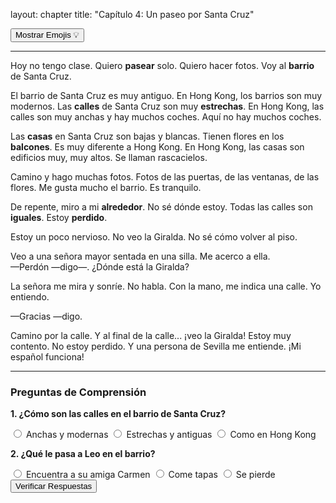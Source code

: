 layout: chapter title: "Capítulo 4: Un paseo por Santa Cruz"
<!-- Botón para mostrar/ocultar Emojis -->

<button id="emoji-toggle" class="emoji-toggle-button">Mostrar Emojis 💡</button>

<!-- Reproductor de Audio -->

<!-- <audio controls src="/assets/audio/capitulo-4.mp3"></audio> -->

<hr>

<!-- Texto del Capítulo con Glosas y Emojis -->

<p>Hoy no tengo clase. Quiero <strong><span class="glosa" data-definicion="to walk, to stroll">pasear</span></strong> solo. Quiero hacer <span class="emoji-word" data-emoji="📷">fotos</span>. Voy al <strong><span class="glosa" data-definicion="neighborhood">barrio</span></strong> de Santa Cruz.</p>

<p>El barrio de Santa Cruz es muy antiguo. En Hong Kong, los barrios son muy modernos. Las <strong><span class="glosa" data-definicion="streets">calles</span></strong> de Santa Cruz son muy <strong><span class="glosa" data-definicion="narrow, not wide">estrechas</span></strong>. En Hong Kong, las calles son muy anchas y hay muchos coches. Aquí no hay muchos coches.</p>

<p>Las <strong><span class="glosa" data-definicion="houses">casas</span></strong> en Santa Cruz son bajas y blancas. Tienen <span class="emoji-word" data-emoji="🌸">flores</span> en los <strong><span class="glosa" data-definicion="balconies">balcones</span></strong>. Es muy diferente a Hong Kong. En Hong Kong, las casas son edificios muy, muy altos. Se llaman rascacielos.</p>

<p>Camino y hago muchas fotos. Fotos de las puertas, de las ventanas, de las flores. Me gusta mucho el barrio. Es tranquilo.</p>

<p>De repente, miro a mi <strong><span class="glosa" data-definicion="around">alrededor</span></strong>. No sé dónde estoy. Todas las calles son <strong><span class="glosa" data-definicion="the same, alike">iguales</span></strong>. Estoy <strong><span class="glosa" data-definicion="lost">perdido</span></strong>.</p>

<p>Estoy un poco nervioso. No veo la Giralda. No sé cómo volver al piso.</p>

<p>Veo a una señora mayor sentada en una silla. Me acerco a ella.<br>—Perdón —digo—. ¿Dónde está la Giralda?</p>

<p>La señora me mira y sonríe. No habla. Con la <span class="emoji-word" data-emoji="🖐️">mano</span>, me indica una calle. Yo entiendo.</p>

<p>—Gracias —digo.</p>

<p>Camino por la calle. Y al final de la calle... ¡veo la Giralda! Estoy muy contento. No estoy perdido. Y una persona de Sevilla me entiende. ¡Mi español funciona!</p>

<hr>

<!-- Preguntas de Comprensión Lectora -->

<div class="quiz">
<h3>Preguntas de Comprensión</h3>
<form class="quiz-form">
<div class="pregunta">
<p><strong>1. ¿Cómo son las calles en el barrio de Santa Cruz?</strong></p>
<label><input type="radio" name="q1" value="a"> Anchas y modernas</label>
<label><input type="radio" name="q1" value="b" data-correcta="true"> Estrechas y antiguas</label>
<label><input type="radio" name="q1" value="c"> Como en Hong Kong</label>
</div>
<div class="pregunta">
<p><strong>2. ¿Qué le pasa a Leo en el barrio?</strong></p>
<label><input type="radio" name="q2" value="a"> Encuentra a su amiga Carmen</label>
<label><input type="radio" name="q2" value="b"> Come tapas</label>
<label><input type="radio" name="q2" value="c" data-correcta="true"> Se pierde</label>
</div>
<button type="submit" class="quiz-submit-btn">Verificar Respuestas</button>
</form>
<div class="resultado-quiz"></div>
</div>
